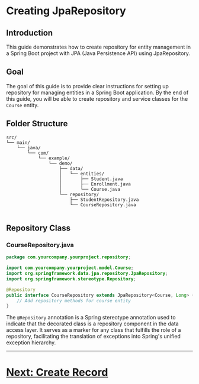 # Creating JpaRepository 

## Introduction

This guide demonstrates how to create repository for entity management in a Spring Boot project with JPA (Java Persistence API) using JpaRepository.

## Goal

The goal of this guide is to provide clear instructions for setting up repository for managing entities in a Spring Boot application. By the end of this guide, you will be able to create repository and service classes for the `Course` entity.

## Folder Structure

```
src/
└── main/
    └── java/
        └── com/
            └── example/
                └── demo/
                    ├── data/
                    │   └── entities/
                    │       ├── Student.java
                    │       ├── Enrollment.java
                    │       └── Course.java
                    └── repository/
                        ├── StudentRepository.java
                        └── CourseRepository.java
                    
```
## Repository Class

### CourseRepository.java

```java
package com.yourcompany.yourproject.repository;

import com.yourcompany.yourproject.model.Course;
import org.springframework.data.jpa.repository.JpaRepository;
import org.springframework.stereotype.Repository;

@Repository
public interface CourseRepository extends JpaRepository<Course, Long> {
    // Add repository methods for course entity
}
```


The `@Repository` annotation is a Spring stereotype annotation used to indicate that the decorated class is a repository component in the data access layer. It serves as a marker for any class that fulfills the role of a repository, facilitating the translation of exceptions into Spring's unified exception hierarchy.


---

# [Next: Create Record](jpa-repository/create.md)

